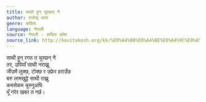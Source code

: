 ```yaml
---
title: साथी हुन् चुस्छन् नै
author: राजेन्द्र थापा
genre: कविता
language: नेपाली
source: नेपाली - कविता कोश
source_link: http://kavitakosh.org/kk/%E0%A4%B0%E0%A4%BE%E0%A4%9C%E0%A5%87%E0%A4%A8%E0%A5%8D%E0%A4%A6%E0%A5%8D%E0%A4%B0_%E0%A4%A5%E0%A4%BE%E0%A4%AA%E0%A4%BE
---
```


साथी हुन् रगत त चुस्छन् नै  
तर, उपियाँ साथी नराख्नू  
जीउमै लुक्छ, टोक्छ र उफ्रेर हराउँछ  
बरु लामखुट्टे साथी राख्नु  
कमसेकम चुस्नुअघि  
भूँ गरेर खबर त गर्छ।
